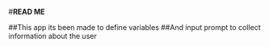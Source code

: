 #__READ ME__

##This app its been made to define variables
##And input prompt to collect information about the user
 